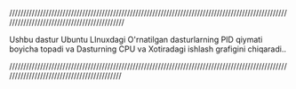 ////////////////////////////////////////////////////////////////////////////////////////////////////////////////////////////////////////////


Ushbu dastur Ubuntu LInuxdagi O'rnatilgan dasturlarning PID qiymati boyicha topadi va Dasturning CPU va Xotiradagi ishlash grafigini chiqaradi..


///////////////////////////////////////////////////////////////////////////////////////////////////////////////////////////////////////////
